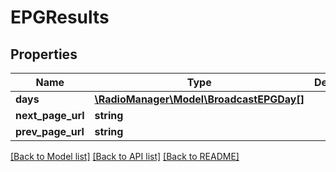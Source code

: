 # EPGResults

## Properties
Name | Type | Description | Notes
------------ | ------------- | ------------- | -------------
**days** | [**\RadioManager\Model\BroadcastEPGDay[]**](BroadcastEPGDay.md) |  | 
**next_page_url** | **string** |  | 
**prev_page_url** | **string** |  | 

[[Back to Model list]](../README.md#documentation-for-models) [[Back to API list]](../README.md#documentation-for-api-endpoints) [[Back to README]](../README.md)


